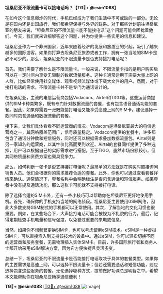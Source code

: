 **坦桑尼亚不限流量卡可以接电话吗？【TG💪+ @esim1088】**

在如今这个信息爆炸的时代，手机已经成为了我们生活中不可或缺的一部分。无论是在国内还是出国旅行，我们都希望保持与外界的联系。对于那些计划前往坦桑尼亚的朋友来说，“坦桑尼亚的不限流量卡能不能接电话”这个问题可能会困扰着他们。今天，我们就来详细解答这个问题，并为你提供一些实用的信息和建议。

坦桑尼亚作为一个非洲国家，近年来随着经济的发展和旅游业的兴起，吸引了越来越多的国际游客。如果你打算去坦桑尼亚旅游或者工作，拥有一张当地的SIM卡是必不可少的。那么，坦桑尼亚的不限流量卡是否支持接打电话呢？

首先，我们需要了解什么是不限流量卡。一般来说，不限流量卡指的是用户购买后可以在一定时间内享受无限制的数据流量服务。这种卡通常适用于需要大量上网的人群，比如经常使用社交媒体、观看视频流媒体或下载大文件的用户。然而，对于接打电话的需求，不限流量卡并不是专门为通话设计的。

在坦桑尼亚，主流的电信运营商包括Vodacom、Airtel和TIGO等。这些运营商提供的SIM卡种类繁多，既有专门针对数据流量的套餐，也有包含语音通话功能的套餐。因此，如果你需要一张既能接打电话又能享受高速上网的SIM卡，建议选择一款同时包含通话和数据流量的套餐。

接下来，让我们具体看看不同运营商的情况。Vodacom是坦桑尼亚最大的电信运营商之一，其网络覆盖范围广，信号质量稳定。Vodacom提供的套餐中，许多都包含了通话分钟数和短信服务，同时还可以根据需求叠加数据流量包。Airtel则是另一家知名的运营商，以其性价比高而受到欢迎。Airtel的套餐同样提供了多种选择，用户可以根据自己的实际需求进行搭配。至于TIGO，虽然市场份额较小，但其网络质量和资费方案也颇具竞争力。

那么，如何判断一张卡是否支持接打电话呢？最简单的方法就是在购买时直接询问销售人员。他们会根据你的需求推荐合适的套餐。此外，你也可以通过查看套餐详情来确认。通常情况下，套餐名称中会明确标注是否包含通话和短信服务。如果套餐中没有提及通话功能，那么这张卡可能就不支持接打电话。

除了选择合适的SIM卡外，还有一些小技巧可以帮助你在坦桑尼亚更好地使用手机。首先，确保你的手机支持当地的网络频段。坦桑尼亚主要使用GSM网络，因此大多数支持GSM制式的手机都可以正常使用。其次，了解当地的文化习惯也很重要。例如，在某些场合下，大声接打电话可能会被视为不礼貌的行为。最后，记得定期检查手机电量和信号强度，以免错过重要的来电或信息。

当然，如果你不想频繁更换SIM卡，也可以考虑使用eSIM技术。eSIM是一种虚拟SIM卡，可以直接嵌入到支持该技术的设备中。通过eSIM，你可以轻松切换不同的运营商和服务套餐，无需物理插入实体SIM卡。目前，许多国际旅行者和商务人士都开始采用eSIM解决方案，因为它方便快捷且灵活多变。

总结一下，坦桑尼亚的不限流量卡是否能接打电话取决于具体的套餐类型。如果你的主要需求是高速上网，可以选择不限流量卡；但若还需要通话和短信功能，则应选择包含这些服务的套餐。无论选择哪种方式，提前做好功课总是明智之举。希望本文能帮助你在坦桑尼亚畅享通信便利！

**TG💪+ @esim1088** [[TG💪+ @esim1088](https://t.me/s/esim1088) ![Image](https://i.postimg.cc/4NQfJmqS/Snipaste-2025-05-13-00-14-12.png)]